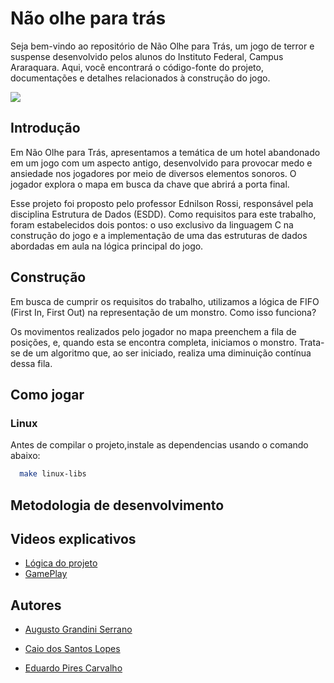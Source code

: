 # Não olhe para trás

Seja bem-vindo ao repositório de Não Olhe para Trás, um jogo de terror e suspense desenvolvido pelos alunos do Instituto Federal, Campus Araraquara. Aqui, você encontrará o código-fonte do projeto, documentações e detalhes relacionados à construção do jogo.

![](https://i.imgur.com/GneGxzD.png)


## Introdução

Em Não Olhe para Trás, apresentamos a temática de um hotel abandonado em um jogo com um aspecto antigo, desenvolvido para provocar medo e ansiedade nos jogadores por meio de diversos elementos sonoros. O jogador explora o mapa em busca da chave que abrirá a porta final.

Esse projeto foi proposto pelo professor Ednilson Rossi, responsável pela disciplina Estrutura de Dados (ESDD). Como requisitos para este trabalho, foram estabelecidos dois pontos: o uso exclusivo da linguagem C na construção do jogo e a implementação de uma das estruturas de dados abordadas em aula na lógica principal do jogo.

## Construção
Em busca de cumprir os requisitos do trabalho, utilizamos a lógica de FIFO (First In, First Out) na representação de um monstro. Como isso funciona?

Os movimentos realizados pelo jogador no mapa preenchem a fila de posições, e, quando esta se encontra completa, iniciamos o monstro. Trata-se de um algoritmo que, ao ser iniciado, realiza uma diminuição contínua dessa fila.

## Como jogar

### Linux

Antes de compilar o projeto,instale as dependencias usando o comando abaixo:

```bash
  make linux-libs
```


## Metodologia de desenvolvimento

## Videos explicativos

- [Lógica do projeto](https://www.youtube.com/watch?v=rhTQ_YKvdUI&ab_channel=AugustoSerrano)
- [GamePlay](https://www.youtube.com/watch?v=kMrowFIeegs&ab_channel=AugustoSerrano)

## Autores
- [Augusto Grandini Serrano](mailto:gutsserrano@gmail.com)

- [Caio dos Santos Lopes](mailto:caiolopes.social@gmail.com) 

- [Eduardo Pires Carvalho](mailto:epc4129@gmail.com)
  

